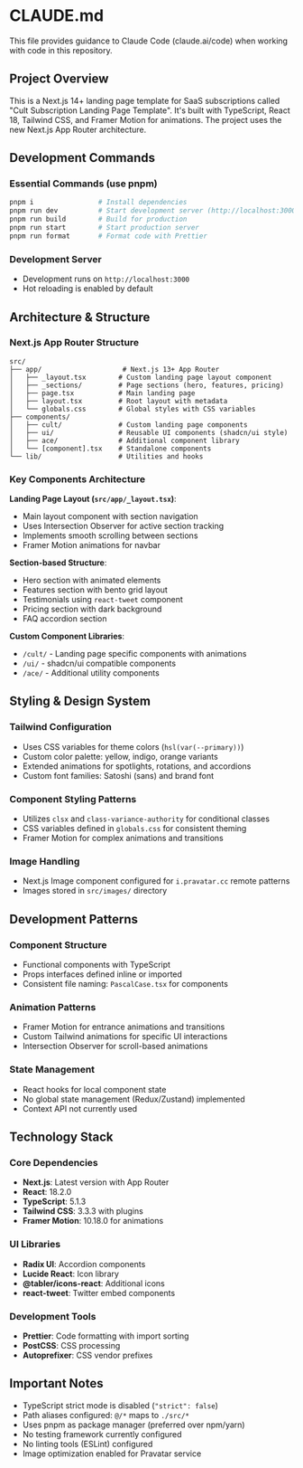 # CLAUDE.md

This file provides guidance to Claude Code (claude.ai/code) when working with code in this repository.

## Project Overview

This is a Next.js 14+ landing page template for SaaS subscriptions called "Cult Subscription Landing Page Template". It's built with TypeScript, React 18, Tailwind CSS, and Framer Motion for animations. The project uses the new Next.js App Router architecture.

## Development Commands

### Essential Commands (use pnpm)
```bash
pnpm i                # Install dependencies
pnpm run dev          # Start development server (http://localhost:3000)
pnpm run build        # Build for production
pnpm run start        # Start production server
pnpm run format       # Format code with Prettier
```

### Development Server
- Development runs on `http://localhost:3000`
- Hot reloading is enabled by default

## Architecture & Structure

### Next.js App Router Structure
```
src/
├── app/                    # Next.js 13+ App Router
│   ├── _layout.tsx        # Custom landing page layout component
│   ├── _sections/         # Page sections (hero, features, pricing)
│   ├── page.tsx           # Main landing page
│   ├── layout.tsx         # Root layout with metadata
│   └── globals.css        # Global styles with CSS variables
├── components/
│   ├── cult/              # Custom landing page components
│   ├── ui/                # Reusable UI components (shadcn/ui style)
│   ├── ace/               # Additional component library
│   └── [component].tsx    # Standalone components
└── lib/                   # Utilities and hooks
```

### Key Components Architecture

**Landing Page Layout (`src/app/_layout.tsx`)**:
- Main layout component with section navigation
- Uses Intersection Observer for active section tracking
- Implements smooth scrolling between sections
- Framer Motion animations for navbar

**Section-based Structure**:
- Hero section with animated elements
- Features section with bento grid layout
- Testimonials using `react-tweet` component
- Pricing section with dark background
- FAQ accordion section

**Custom Component Libraries**:
- `/cult/` - Landing page specific components with animations
- `/ui/` - shadcn/ui compatible components
- `/ace/` - Additional utility components

## Styling & Design System

### Tailwind Configuration
- Uses CSS variables for theme colors (`hsl(var(--primary))`)
- Custom color palette: yellow, indigo, orange variants
- Extended animations for spotlights, rotations, and accordions
- Custom font families: Satoshi (sans) and brand font

### Component Styling Patterns
- Utilizes `clsx` and `class-variance-authority` for conditional classes
- CSS variables defined in `globals.css` for consistent theming
- Framer Motion for complex animations and transitions

### Image Handling
- Next.js Image component configured for `i.pravatar.cc` remote patterns
- Images stored in `src/images/` directory

## Development Patterns

### Component Structure
- Functional components with TypeScript
- Props interfaces defined inline or imported
- Consistent file naming: `PascalCase.tsx` for components

### Animation Patterns
- Framer Motion for entrance animations and transitions
- Custom Tailwind animations for specific UI interactions
- Intersection Observer for scroll-based animations

### State Management
- React hooks for local component state
- No global state management (Redux/Zustand) implemented
- Context API not currently used

## Technology Stack

### Core Dependencies
- **Next.js**: Latest version with App Router
- **React**: 18.2.0
- **TypeScript**: 5.1.3
- **Tailwind CSS**: 3.3.3 with plugins
- **Framer Motion**: 10.18.0 for animations

### UI Libraries
- **Radix UI**: Accordion components
- **Lucide React**: Icon library
- **@tabler/icons-react**: Additional icons
- **react-tweet**: Twitter embed components

### Development Tools
- **Prettier**: Code formatting with import sorting
- **PostCSS**: CSS processing
- **Autoprefixer**: CSS vendor prefixes

## Important Notes

- TypeScript strict mode is disabled (`"strict": false`)
- Path aliases configured: `@/*` maps to `./src/*`
- Uses pnpm as package manager (preferred over npm/yarn)
- No testing framework currently configured
- No linting tools (ESLint) configured
- Image optimization enabled for Pravatar service